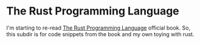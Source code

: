 # The Rust Programming Language
I'm starting to re-read [The Rust Programming Language](https://doc.rust-lang.org/book/) official book. So, this subdir is for code snippets from the book and my own toying with rust.
